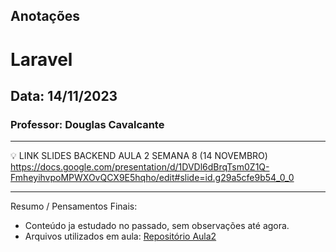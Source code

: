 ## Anotações

# Laravel

## Data: 14/11/2023

### Professor: Douglas Cavalcante

---

💡 LINK SLIDES BACKEND AULA 2 SEMANA 8 (14 NOVEMBRO)
https://docs.google.com/presentation/d/1DVDl6dBrqTsm0Z1Q-FmheyihvpoMPWXOvQCX9E5hqho/edit#slide=id.g29a5cfe9b54_0_0

---

Resumo / Pensamentos Finais:

- Conteúdo ja estudado no passado, sem observações até agora.
- Arquivos utilizados em aula: [Repositório Aula2]()
